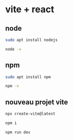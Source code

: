 # vite + react

## node
```bash
sudo apt install nodejs
```
```bash
node -v
```

## npm
```bash
sudo apt install npm
```
```bash
npm -v
```

## nouveau projet vite
```bash
npx create-vite@latest
```
```bash
npm i
```
```bash
npm run dev
```